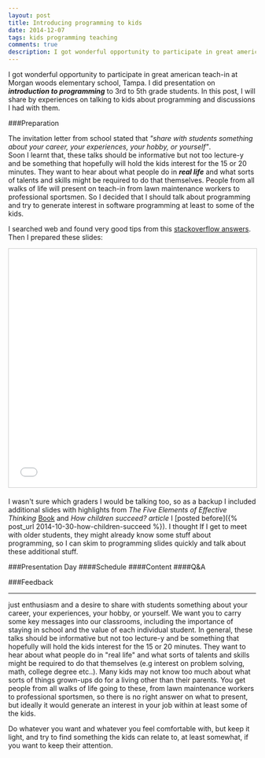 ```yaml
---
layout: post
title: Introducing programming to kids
date: 2014-12-07
tags: kids programming teaching
comments: true
description: I got wonderful opportunity to participate in great american teach-in at Morgan woods elementary school, Tampa. I did presentation on ***introduction to programming*** to 3rd to 5th grade kids. In this post, I will share by experiences on talking to kids about programming and discussions I had with them.
---
```


I got wonderful opportunity to participate in great american teach-in at Morgan woods elementary school, Tampa. 
I did presentation on ***introduction to programming*** to 3rd to 5th grade students.
In this post, I will share by experiences on talking to kids about programming and discussions I had with them.

###Preparation

The invitation letter from school stated that *"share with students something about your career, your experiences, your hobby, or yourself"*.
<br>
Soon I learnt that, these talks should be informative but not too lecture-y and be something that  hopefully will hold the kids interest for the 15 or 20 minutes.
They want to hear about what people do in ***real life*** and what sorts of talents and skills might be required to do that themselves.
People from all walks of life will present on teach-in from lawn maintenance workers to professional sportsmen. 
So I decided that I should talk about programming and try to generate interest in software programming at least to some of the kids.
 
I searched web and found very good tips from this [stackoverflow answers](http://stackoverflow.com/questions/2455786/career-day-in-kindergarten-how-to-demonstrate-programming-in-20-minutes).
Then I prepared these slides:
<iframe src="//www.slideshare.net/slideshow/embed_code/41810550?startSlide=2" width="595" height="485" frameborder="0" marginwidth="0" marginheight="0" scrolling="no" style="border:1px solid #CCC; border-width:1px; margin-bottom:5px; max-width: 100%;" allowfullscreen> </iframe> 

I wasn't sure which graders I would be talking too, so as a backup I included additional slides with highlights from 
*The Five Elements of Effective Thinking* [Book](http://amzn.com/0691156662) and *How children succeed? article* I [posted before]({% post_url 2014-10-30-how-children-succeed %}).
I thought If I get to meet with older students, they might already know some stuff about programming, so I can skim to programming slides quickly and talk about these additional stuff.
 

###Presentation Day
####Schedule
####Content
####Q&A                 

###Feedback
 

-----

 just enthusiasm and a desire to share with students something about your career, your experiences, your hobby, or yourself.  We want you to carry some key messages into our classrooms, including the importance of staying in school and the value of each individual student.
 In general, these talks should be informative but not too lecture-y and be something that  hopefully will hold the kids interest for the 15 or 20 minutes. 
 They want to hear about what people do in "real life" and what sorts of talents and skills might be required to do that themselves (e.g interest on problem solving, math, college degree etc..). 
 Many kids may not know too much about what sorts of things grown-ups do for a living other than their parents.
 You get people from all walks of life going to these, from lawn maintenance workers to professional sportsmen,
 so there is no right answer on what to present, but ideally it would generate an interest in your job within at least some of the kids.
 
 Do whatever you want and whatever you feel comfortable with, but keep it light, and try to find something the kids can relate to, at least somewhat, if you want to keep their attention. 